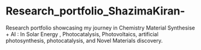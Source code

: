 # Research_portfolio_ShazimaKiran-
Research portfolio showcasing my journey in Chemistry Material Synthesise + AI  : In Solar Energy , Photocatalysis, Photovoltaics, artificial photosynthesis, photocatalysis, and Novel Materials discovery.
